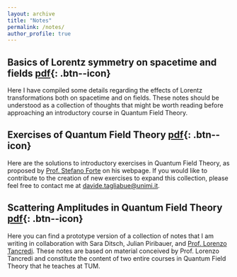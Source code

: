 ```yaml
---
layout: archive
title: "Notes"
permalink: /notes/
author_profile: true
---
```


<style>
  div {
    text-align: justify;
  }
</style>

## Basics of Lorentz symmetry on spacetime and fields [pdf](../files/Notes_Basics_QFT.pdf){: .btn--icon}
Here I have compiled some details regarding the effects of Lorentz transformations both on spacetime and on fields. These notes should be understood as a collection of thoughts that might be worth reading before approaching an introductory course in Quantum Field Theory.

## Exercises of Quantum Field Theory [pdf](../files/QFT_exercises.pdf){: .btn--icon}
Here are the solutions to introductory exercises in Quantum Field Theory, as proposed by [Prof. Stefano Forte](https://pcforte.mi.infn.it/ft/index.html) on his webpage. If you would like to contribute to the creation of new exercises to expand this collection, please feel free to contact me at [davide.tagliabue@unimi.it](mailto:davide.tagliabue@unimi.it).

## Scattering Amplitudes in Quantum Field Theory [pdf](../files/Lecture_Notes_Scattering_Amplitudes.pdf){: .btn--icon}
Here you can find a prototype version of a collection of notes that I am writing in collaboration with Sara Ditsch, Julian Piribauer, and [Prof. Lorenzo Tancredi](https://www.ph.nat.tum.de/ttpmath/home/). These notes are based on material conceived by Prof. Lorenzo Tancredi and constitute the content of two entire courses in Quantum Field Theory that he teaches at TUM.



